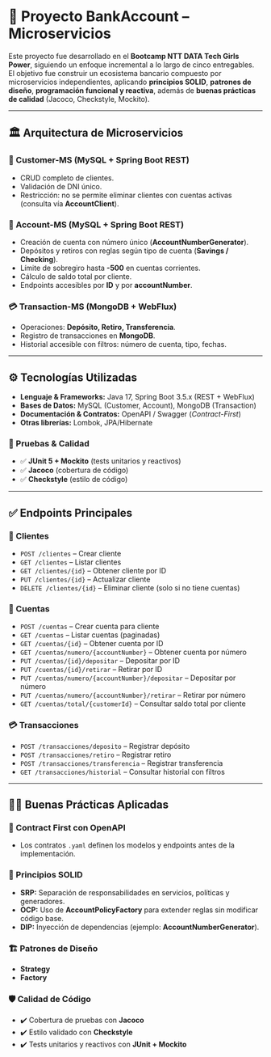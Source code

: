 # 🚀 Proyecto BankAccount – Microservicios

Este proyecto fue desarrollado en el **Bootcamp NTT DATA Tech Girls Power**, siguiendo un enfoque incremental a lo largo de cinco entregables.  
El objetivo fue construir un ecosistema bancario compuesto por microservicios independientes, aplicando **principios SOLID**, **patrones de diseño**, **programación funcional y reactiva**, además de **buenas prácticas de calidad** (Jacoco, Checkstyle, Mockito).

---

## 🏛 Arquitectura de Microservicios

### 👤 Customer-MS (MySQL + Spring Boot REST)  
- CRUD completo de clientes.  
- Validación de DNI único.  
- Restricción: no se permite eliminar clientes con cuentas activas (consulta vía **AccountClient**).  

### 🏦 Account-MS (MySQL + Spring Boot REST)  
- Creación de cuenta con número único (**AccountNumberGenerator**).  
- Depósitos y retiros con reglas según tipo de cuenta (**Savings / Checking**).  
- Límite de sobregiro hasta **-500** en cuentas corrientes.  
- Cálculo de saldo total por cliente.  
- Endpoints accesibles por **ID** y por **accountNumber**.  

### 💳 Transaction-MS (MongoDB + WebFlux)  
- Operaciones: **Depósito, Retiro, Transferencia**.  
- Registro de transacciones en **MongoDB**.  
- Historial accesible con filtros: número de cuenta, tipo, fechas.  

---

## ⚙️ Tecnologías Utilizadas

- **Lenguaje & Frameworks:** Java 17, Spring Boot 3.5.x (REST + WebFlux)  
- **Bases de Datos:** MySQL (Customer, Account), MongoDB (Transaction)  
- **Documentación & Contratos:** OpenAPI / Swagger (*Contract-First*)  
- **Otras librerías:** Lombok, JPA/Hibernate  

### 🧪 Pruebas & Calidad
- ✅ **JUnit 5 + Mockito** (tests unitarios y reactivos)  
- ✅ **Jacoco** (cobertura de código)  
- ✅ **Checkstyle** (estilo de código)  

---

## ✅ Endpoints Principales

### 👤 Clientes
- `POST /clientes` – Crear cliente  
- `GET /clientes` – Listar clientes  
- `GET /clientes/{id}` – Obtener cliente por ID  
- `PUT /clientes/{id}` – Actualizar cliente  
- `DELETE /clientes/{id}` – Eliminar cliente (solo si no tiene cuentas)  

### 🏦 Cuentas
- `POST /cuentas` – Crear cuenta para cliente  
- `GET /cuentas` – Listar cuentas (paginadas)  
- `GET /cuentas/{id}` – Obtener cuenta por ID  
- `GET /cuentas/numero/{accountNumber}` – Obtener cuenta por número  
- `PUT /cuentas/{id}/depositar` – Depositar por ID  
- `PUT /cuentas/{id}/retirar` – Retirar por ID  
- `PUT /cuentas/numero/{accountNumber}/depositar` – Depositar por número  
- `PUT /cuentas/numero/{accountNumber}/retirar` – Retirar por número  
- `GET /cuentas/total/{customerId}` – Consultar saldo total por cliente  

### 💳 Transacciones
- `POST /transacciones/deposito` – Registrar depósito  
- `POST /transacciones/retiro` – Registrar retiro  
- `POST /transacciones/transferencia` – Registrar transferencia  
- `GET /transacciones/historial` – Consultar historial con filtros  

---

## 🧑‍💻 Buenas Prácticas Aplicadas

### 📑 Contract First con OpenAPI
- Los contratos `.yaml` definen los modelos y endpoints antes de la implementación.  

### 📌 Principios SOLID
- **SRP:** Separación de responsabilidades en servicios, políticas y generadores.  
- **OCP:** Uso de **AccountPolicyFactory** para extender reglas sin modificar código base.  
- **DIP:** Inyección de dependencias (ejemplo: **AccountNumberGenerator**).  

### 🏗 Patrones de Diseño
- **Strategy**  
- **Factory**  

### 🛡 Calidad de Código
- ✔️ Cobertura de pruebas con **Jacoco**  
- ✔️ Estilo validado con **Checkstyle**  
- ✔️ Tests unitarios y reactivos con **JUnit + Mockito**  
